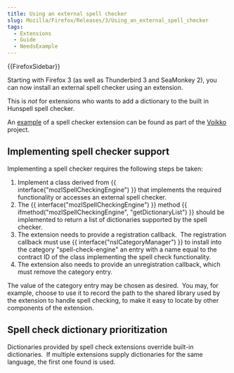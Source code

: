 ```yaml
---
title: Using an external spell checker
slug: Mozilla/Firefox/Releases/3/Using_an_external_spell_checker
tags:
  - Extensions
  - Guide
  - NeedsExample
---
```

{{FirefoxSidebar}}

Starting with Firefox 3 (as well as Thunderbird 3 and SeaMonkey 2), you can now install an external spell checker using an extension.

This is _not_ for extensions who wants to add a dictionary to the built in Hunspell spell checker.

An [example](https://voikko.svn.sourceforge.net/viewvc/voikko/trunk/mozvoikko/) of a spell checker extension can be found as part of the [Voikko](http://voikko.sourceforge.net/) project.

## Implementing spell checker support

Implementing a spell checker requires the following steps be taken:

1.  Implement a class derived from {{ interface("mozISpellCheckingEngine") }} that implements the required functionality or accesses an external spell checker.
2.  The {{ interface("mozISpellCheckingEngine") }} method {{ ifmethod("mozISpellCheckingEngine", "getDictionaryList") }} should be implemented to return a list of dictionaries supported by the spell checker.
3.  The extension needs to provide a registration callback.  The registration callback must use {{ interface("nsICategoryManager") }} to install into the category "spell-check-engine" an entry with a name equal to the contract ID of the class implementing the spell check functionality.
4.  The extension also needs to provide an unregistration callback, which must remove the category entry.

The value of the category entry may be chosen as desired.  You may, for example, choose to use it to record the path to the shared library used by the extension to handle spell checking, to make it easy to locate by other components of the extension.

## Spell check dictionary prioritization

Dictionaries provided by spell check extensions override built-in dictionaries.  If multiple extensions supply dictionaries for the same language, the first one found is used.
